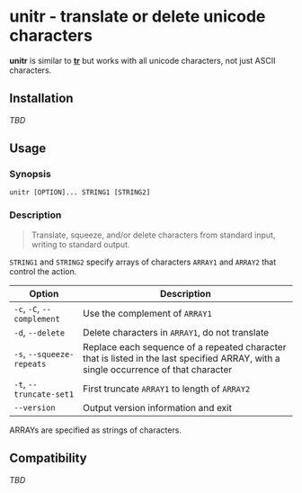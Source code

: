 # unitr - translate or delete unicode characters

**unitr** is similar to [**tr**][tr-manpages] but works with all unicode
characters, not just ASCII characters.

[tr-manpages]: https://man7.org/linux/man-pages/man1/tr.1.html

## Installation

_TBD_

## Usage

### Synopsis

```
unitr [OPTION]... STRING1 [STRING2]
```

### Description

> Translate, squeeze, and/or delete characters from standard input, writing to
> standard output.

`STRING1` and `STRING2` specify arrays of characters `ARRAY1` and `ARRAY2` that
control the action.

| Option                     | Description                                                                                                                          |
| -------------------------- | ------------------------------------------------------------------------------------------------------------------------------------ |
| `-c`, `-C`, `--complement` | Use the complement of `ARRAY1`                                                                                                       |
| `-d`, `--delete`           | Delete characters in `ARRAY1`, do not translate                                                                                      |
| `-s`, `--squeeze-repeats`  | Replace each sequence of a repeated character that is listed in the last specified ARRAY, with a single occurrence of that character |
| `-t`, `--truncate-set1`    | First truncate `ARRAY1` to length of `ARRAY2`                                                                                        |
| `--version`                | Output version information and exit                                                                                                  |

ARRAYs are specified as strings of characters.

## Compatibility

_TBD_
